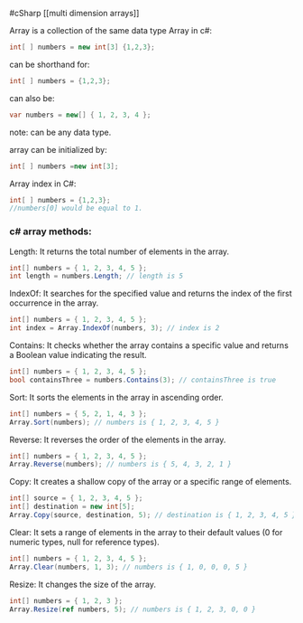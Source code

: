 #cSharp 
[[multi dimension arrays]]

Array is a collection of the same data type
Array in c#: 
``` c#
int[ ] numbers = new int[3] {1,2,3};  
```
can be shorthand for:
```c#
int[ ] numbers = {1,2,3};  
```
can also be:
```c#
var numbers = new[] { 1, 2, 3, 4 };
```
note: can be any data type.

array can be initialized by: 
```c#
int[ ] numbers =new int[3];
```
Array index in C#:
```c#
int[ ] numbers = {1,2,3};  
//numbers[0] would be equal to 1.
```
### c# array methods:
Length: It returns the total number of elements in the array.
```c#
int[] numbers = { 1, 2, 3, 4, 5 };  
int length = numbers.Length; // length is 5
```
IndexOf: It searches for the specified value and returns the index of the first occurrence in the array.
```c#
int[] numbers = { 1, 2, 3, 4, 5 };  
int index = Array.IndexOf(numbers, 3); // index is 2
```
Contains: It checks whether the array contains a specific value and returns a Boolean value indicating the result.
```c#
int[] numbers = { 1, 2, 3, 4, 5 };  
bool containsThree = numbers.Contains(3); // containsThree is true
```
Sort: It sorts the elements in the array in ascending order.
```c#
int[] numbers = { 5, 2, 1, 4, 3 };  
Array.Sort(numbers); // numbers is { 1, 2, 3, 4, 5 }
```
Reverse: It reverses the order of the elements in the array.
```c#
int[] numbers = { 1, 2, 3, 4, 5 };  
Array.Reverse(numbers); // numbers is { 5, 4, 3, 2, 1 }
```
Copy: It creates a shallow copy of the array or a specific range of elements.
```c#
int[] source = { 1, 2, 3, 4, 5 };  
int[] destination = new int[5];  
Array.Copy(source, destination, 5); // destination is { 1, 2, 3, 4, 5 }
```
Clear: It sets a range of elements in the array to their default values (0 for numeric types, null for reference types).
```c#
int[] numbers = { 1, 2, 3, 4, 5 };  
Array.Clear(numbers, 1, 3); // numbers is { 1, 0, 0, 0, 5 }
```
Resize: It changes the size of the array.
```c#
int[] numbers = { 1, 2, 3 };  
Array.Resize(ref numbers, 5); // numbers is { 1, 2, 3, 0, 0 }
```